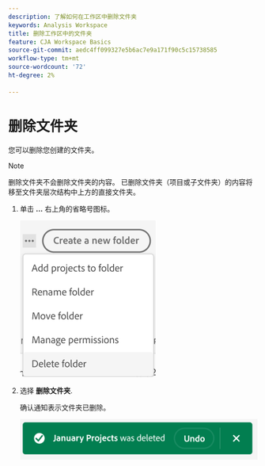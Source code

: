 ```yaml
---
description: 了解如何在工作区中删除文件夹
keywords: Analysis Workspace
title: 删除工作区中的文件夹
feature: CJA Workspace Basics
source-git-commit: aedc4ff099327e5b6ac7e9a171f90c5c15738585
workflow-type: tm+mt
source-wordcount: '72'
ht-degree: 2%

---
```



# 删除文件夹

您可以删除您创建的文件夹。

>[!NOTE]
>
>删除文件夹不会删除文件夹的内容。 已删除文件夹（项目或子文件夹）的内容将移至文件夹层次结构中上方的直接文件夹。

1. 单击 **...** 右上角的省略号图标。

   ![](/help/analysis-workspace/build-workspace-project/assets/select-delete-folder.png)

1. 选择 **删除文件夹**.

   确认通知表示文件夹已删除。

   ![](/help/analysis-workspace/build-workspace-project/assets/deleted-folder.png)

